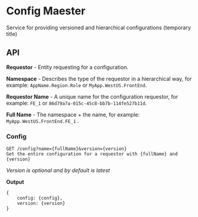# Config Maester

Service for providing versioned and hierarchical configurations (temporary title)

## API

**Requestor** - Entity requesting for a configuration.

**Namespace** - Describes the type of the requestor in a hierarchical way, for example: `AppName.Region.Role` or `MyApp.WestUS.FrontEnd`.

**Requestor Name** - A unique name for the configuration requestor, for example: `FE_1` or `86d79a7a-015c-45c8-bb7b-114fe527b11d`.

**Full Name** - The namespace + the name, for example: `MyApp.WestUS.FrontEnd.FE_1` .

### Config

    GET /config?name={fullName}&version={version}
    Get the entire configuration for a requestor with {fullName} and {version}

*Version is optional and by default is latest*

**Output**

    {
        config: {config},
        version: {version}
    }

